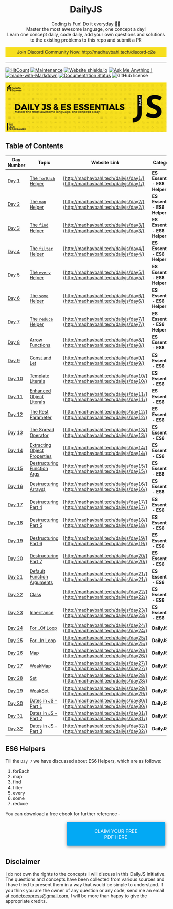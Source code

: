 <h1 align="center">
  DailyJS
</h1>

<p align="center">
  Coding is Fun! Do it everyday 💯💯
  <br />
  Master the most awesome language, one concept a day!
  <br />
  Learn one concept daily, code daily, add your own questions and solutions to the existing problems to this repo and submit a PR
</p>

<a style="margin: 0" href="http://madhavbahl.tech/discord-c2e"><img src="./discord.png" alt="Telegram: http://madhavbahl.tech/discord-c2e"></a>

***

[![HitCount](http://hits.dwyl.io/MadhavBahlMD/DailyJS.svg)](http://hits.dwyl.io/MadhavBahlMD/DailyJS) [![Maintenance](https://img.shields.io/badge/Maintained%3F-yes-green.svg)](https://GitHub.com/MadhavBahlMD/DailyJS/) [![Website shields.io](https://img.shields.io/website-up-down-green-red/http/shields.io.svg)](http://madhavbahl.tech/dailyjs) [![Ask Me Anything !](https://img.shields.io/badge/Ask%20me-anything-1abc9c.svg)](http://madhavbahl.tech/contact/) [![made-with-Markdown](https://img.shields.io/badge/Made%20with-Markdown-1f425f.svg)](http://commonmark.org) [![Documentation Status](https://readthedocs.org/projects/ansicolortags/badge/?version=latest)](http://ansicolortags.readthedocs.io/?badge=latest) ![GitHub license](https://img.shields.io/github/license/MadhavBahlMD/dailyjs.svg)

![DailyJS](./cover.png)

## Table of Contents

| Day Number   | Topic                | Website Link  | Category |
| ----- |----------------------| -----| ------- |
| [Day 1](./day1)     | [The `forEach` Helper](./day1) | [http://madhavbahl.tech/dailyjs/day1/](http://madhavbahl.tech/dailyjs/day1/) | **ES Essentials - ES6 Helper** |
| [Day 2](./day2)     | [The `map` Helper](./day2)     | [http://madhavbahl.tech/dailyjs/day2/](http://madhavbahl.tech/dailyjs/day2/) | **ES Essentials - ES6 Helper** |
| [Day 3](./day3)     | [The `find` Helper](./day3)    | [http://madhavbahl.tech/dailyjs/day3/](http://madhavbahl.tech/dailyjs/day3/) | **ES Essentials - ES6 Helper** |
| [Day 4](./day4)     | [The `filter` Helper](./day4)    | [http://madhavbahl.tech/dailyjs/day4/](http://madhavbahl.tech/dailyjs/day4/) | **ES Essentials - ES6 Helper** |
| [Day 5](./day5)     | [The `every` Helper](./day5)    | [http://madhavbahl.tech/dailyjs/day5/](http://madhavbahl.tech/dailyjs/day5/) | **ES Essentials - ES6 Helper** |
| [Day 6](./day6)     | [The `some` Helper](./day6)    | [http://madhavbahl.tech/dailyjs/day6/](http://madhavbahl.tech/dailyjs/day6/) | **ES Essentials - ES6 Helper** |
| [Day 7](./day7)     | [The `reduce` Helper](./day7)    | [http://madhavbahl.tech/dailyjs/day7/](http://madhavbahl.tech/dailyjs/day7/) | **ES Essentials - ES6 Helper** |
| [Day 8](./day8)     | [Arrow Functions](./day8)    | [http://madhavbahl.tech/dailyjs/day8/](http://madhavbahl.tech/dailyjs/day8/) | **ES Essentials - ES6** |
| [Day 9](./day9)     | [Const and Let](./day9)    | [http://madhavbahl.tech/dailyjs/day9/](http://madhavbahl.tech/dailyjs/day9/) | **ES Essentials - ES6** |
| [Day 10](./day10)     | [Template Literals](./day10)    | [http://madhavbahl.tech/dailyjs/day10/](http://madhavbahl.tech/dailyjs/day10/) | **ES Essentials - ES6** |
| [Day 11](./day11)     | [Enhanced Object Literals](./day11)    | [http://madhavbahl.tech/dailyjs/day11/](http://madhavbahl.tech/dailyjs/day11/) | **ES Essentials - ES6** |
| [Day 12](./day12)     | [The Rest Parameter](./day12)    | [http://madhavbahl.tech/dailyjs/day12/](http://madhavbahl.tech/dailyjs/day12/) | **ES Essentials - ES6** |
| [Day 13](./day13)     | [The Spread Operator](./day13)    | [http://madhavbahl.tech/dailyjs/day13/](http://madhavbahl.tech/dailyjs/day13/) | **ES Essentials - ES6** |
| [Day 14](./day14)     | [Extracting Object Properties](./day14)    | [http://madhavbahl.tech/dailyjs/day14/](http://madhavbahl.tech/dailyjs/day14/) | **ES Essentials - ES6** |
| [Day 15](./day15)     | [Destructuring Function Args](./day15)    | [http://madhavbahl.tech/dailyjs/day15/](http://madhavbahl.tech/dailyjs/day15/) | **ES Essentials - ES6** |
| [Day 16](./day16)     | [Destructuring Arrays)](./day16)    | [http://madhavbahl.tech/dailyjs/day16/](http://madhavbahl.tech/dailyjs/day16/) | **ES Essentials - ES6** |
| [Day 17](./day17)     | [Destructuring Part 4](./day17)    | [http://madhavbahl.tech/dailyjs/day17/](http://madhavbahl.tech/dailyjs/day17/) | **ES Essentials - ES6** |
| [Day 18](./day18)     | [Destructuring Part 5](./day18)    | [http://madhavbahl.tech/dailyjs/day18/](http://madhavbahl.tech/dailyjs/day18/) | **ES Essentials - ES6** |
| [Day 19](./day19)     | [Destructuring Part 6](./day19)    | [http://madhavbahl.tech/dailyjs/day19/](http://madhavbahl.tech/dailyjs/day19/) | **ES Essentials - ES6** |
| [Day 20](./day20)     | [Destructuring Part 7](./day20)    | [http://madhavbahl.tech/dailyjs/day20/](http://madhavbahl.tech/dailyjs/day20/) | **ES Essentials - ES6** | 
| [Day 21](./day21)     | [Default Function Arguments](./day21)    | [http://madhavbahl.tech/dailyjs/day21/](http://madhavbahl.tech/dailyjs/day21/) | **ES Essentials - ES6** |
| [Day 22](./day22)     | [Class](./day22)    | [http://madhavbahl.tech/dailyjs/day22/](http://madhavbahl.tech/dailyjs/day22/) | **ES Essentials - ES6** |
| [Day 23](./day23)     | [Inheritance](./day23)    | [http://madhavbahl.tech/dailyjs/day23/](http://madhavbahl.tech/dailyjs/day23/) | **ES Essentials - ES6** |
| [Day 24](./day24)     | [For...Of Loop](./day24)    | [http://madhavbahl.tech/dailyjs/day24/](http://madhavbahl.tech/dailyjs/day24/) | **DailyJS** |
| [Day 25](./day25)     | [For...In Loop](./day25)    | [http://madhavbahl.tech/dailyjs/day25/](http://madhavbahl.tech/dailyjs/day25/) | **DailyJS** |
| [Day 26](./day26)     | [Map](./day26)    | [http://madhavbahl.tech/dailyjs/day26/](http://madhavbahl.tech/dailyjs/day26/) | **DailyJS** |
| [Day 27](./day27)     | [WeakMap](./day27)    | [http://madhavbahl.tech/dailyjs/day27/](http://madhavbahl.tech/dailyjs/day27/) | **DailyJS** |
| [Day 28](./day28)     | [Set](./day28)    | [http://madhavbahl.tech/dailyjs/day28/](http://madhavbahl.tech/dailyjs/day28/) | **DailyJS** |
| [Day 29](./day29)     | [WeakSet](./day29)    | [http://madhavbahl.tech/dailyjs/day29/](http://madhavbahl.tech/dailyjs/day29/) | **DailyJS** |
| [Day 30](./day30)     | [Dates in JS - Part 1](./day30)    | [http://madhavbahl.tech/dailyjs/day30/](http://madhavbahl.tech/dailyjs/day30/) | **DailyJS** |
| [Day 31](./day31)     | [Dates in JS - Part 2](./day31)    | [http://madhavbahl.tech/dailyjs/day31/](http://madhavbahl.tech/dailyjs/day31/) | **DailyJS** |
| [Day 32](./day32)     | [Dates in JS - Part 3](./day32)    | [http://madhavbahl.tech/dailyjs/day32/](http://madhavbahl.tech/dailyjs/day32/) | **DailyJS** |

## ES6 Helpers

Till the `Day 7` we have discussed about ES6 Helpers, which are as follows:

1. forEach
2. map
3. find
4. filter
5. every
6. some
7. reduce

You can download a free ebook for further reference - 

<a href="./es6helpers/ebook.pdf" style="display: inline-block; margin: 0.3em; padding: 1.2em 5em; overflow: hidden; position: relative; text-decoration: none; text-transform: uppercase; border-radius: 3px;  -webkit-transition: 0.3s; -moz-transition: 0.3s; -ms-transition: 0.3s; -o-transition: 0.3s;  transition: 0.3s; box-shadow: 0 2px 10px rgba(0,0,0,0.5); border: none;  font-size: 15px; text-align: center;   background-color: #03A9F4; color: white; margin-left: 38%;" download class="btn-rounded-white">Claim Your Free PDF Here</a>

## Disclaimer

I do not own the rights to the concepts I will discuss in this DailyJS initiative. The questions and concepts have been collected from various sources and I have tried to present them in a way that would be simple to understand. If you think you are the owner of any question or any code, send me an email at codetoexpress@gmail.com, I will be more than happy to give the appropriate credits.